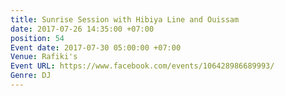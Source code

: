 ```yaml
---
title: Sunrise Session with Hibiya Line and Ouissam
date: 2017-07-26 14:35:00 +07:00
position: 54
Event date: 2017-07-30 05:00:00 +07:00
Venue: Rafiki's
Event URL: https://www.facebook.com/events/106428986689993/
Genre: DJ
---
```


